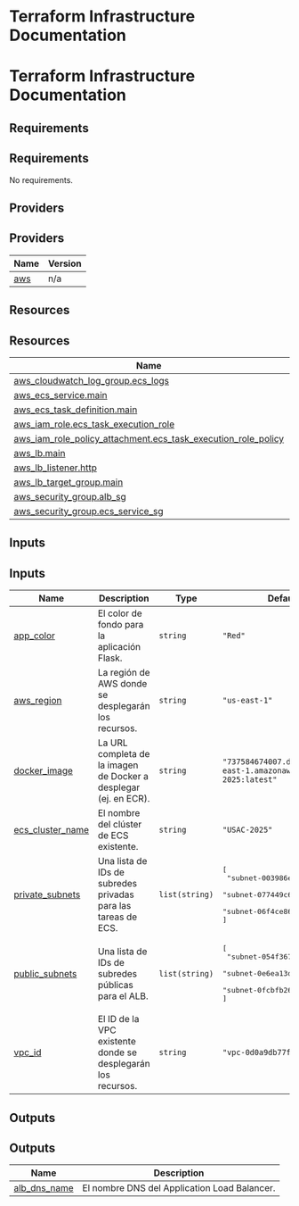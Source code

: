 # Terraform Infrastructure Documentation

<!-- BEGIN_TF_DOCS -->
# Terraform Infrastructure Documentation



## Requirements

## Requirements

No requirements.

## Providers

## Providers

| Name | Version |
|------|---------|
| <a name="provider_aws"></a> [aws](#provider\_aws) | n/a |

## Resources

## Resources

| Name | Type |
|------|------|
| [aws_cloudwatch_log_group.ecs_logs](https://registry.terraform.io/providers/hashicorp/aws/latest/docs/resources/cloudwatch_log_group) | resource |
| [aws_ecs_service.main](https://registry.terraform.io/providers/hashicorp/aws/latest/docs/resources/ecs_service) | resource |
| [aws_ecs_task_definition.main](https://registry.terraform.io/providers/hashicorp/aws/latest/docs/resources/ecs_task_definition) | resource |
| [aws_iam_role.ecs_task_execution_role](https://registry.terraform.io/providers/hashicorp/aws/latest/docs/resources/iam_role) | resource |
| [aws_iam_role_policy_attachment.ecs_task_execution_role_policy](https://registry.terraform.io/providers/hashicorp/aws/latest/docs/resources/iam_role_policy_attachment) | resource |
| [aws_lb.main](https://registry.terraform.io/providers/hashicorp/aws/latest/docs/resources/lb) | resource |
| [aws_lb_listener.http](https://registry.terraform.io/providers/hashicorp/aws/latest/docs/resources/lb_listener) | resource |
| [aws_lb_target_group.main](https://registry.terraform.io/providers/hashicorp/aws/latest/docs/resources/lb_target_group) | resource |
| [aws_security_group.alb_sg](https://registry.terraform.io/providers/hashicorp/aws/latest/docs/resources/security_group) | resource |
| [aws_security_group.ecs_service_sg](https://registry.terraform.io/providers/hashicorp/aws/latest/docs/resources/security_group) | resource |

## Inputs

## Inputs

| Name | Description | Type | Default | Required |
|------|-------------|------|---------|:--------:|
| <a name="input_app_color"></a> [app\_color](#input\_app\_color) | El color de fondo para la aplicación Flask. | `string` | `"Red"` | no |
| <a name="input_aws_region"></a> [aws\_region](#input\_aws\_region) | La región de AWS donde se desplegarán los recursos. | `string` | `"us-east-1"` | no |
| <a name="input_docker_image"></a> [docker\_image](#input\_docker\_image) | La URL completa de la imagen de Docker a desplegar (ej. en ECR). | `string` | `"737584674007.dkr.ecr.us-east-1.amazonaws.com/usac-2025:latest"` | no |
| <a name="input_ecs_cluster_name"></a> [ecs\_cluster\_name](#input\_ecs\_cluster\_name) | El nombre del clúster de ECS existente. | `string` | `"USAC-2025"` | no |
| <a name="input_private_subnets"></a> [private\_subnets](#input\_private\_subnets) | Una lista de IDs de subredes privadas para las tareas de ECS. | `list(string)` | <pre>[<br>  "subnet-003986e9f0c9b89a1",<br>  "subnet-077449c6fb4d68931",<br>  "subnet-06f4ce867851aeb67"<br>]</pre> | no |
| <a name="input_public_subnets"></a> [public\_subnets](#input\_public\_subnets) | Una lista de IDs de subredes públicas para el ALB. | `list(string)` | <pre>[<br>  "subnet-054f367abf11f8e44",<br>  "subnet-0e6ea13d854b28065",<br>  "subnet-0fcbfb26cae694be3"<br>]</pre> | no |
| <a name="input_vpc_id"></a> [vpc\_id](#input\_vpc\_id) | El ID de la VPC existente donde se desplegarán los recursos. | `string` | `"vpc-0d0a9db77fd5f54fe"` | no |

## Outputs

## Outputs

| Name | Description |
|------|-------------|
| <a name="output_alb_dns_name"></a> [alb\_dns\_name](#output\_alb\_dns\_name) | El nombre DNS del Application Load Balancer. |
<!-- END_TF_DOCS -->
